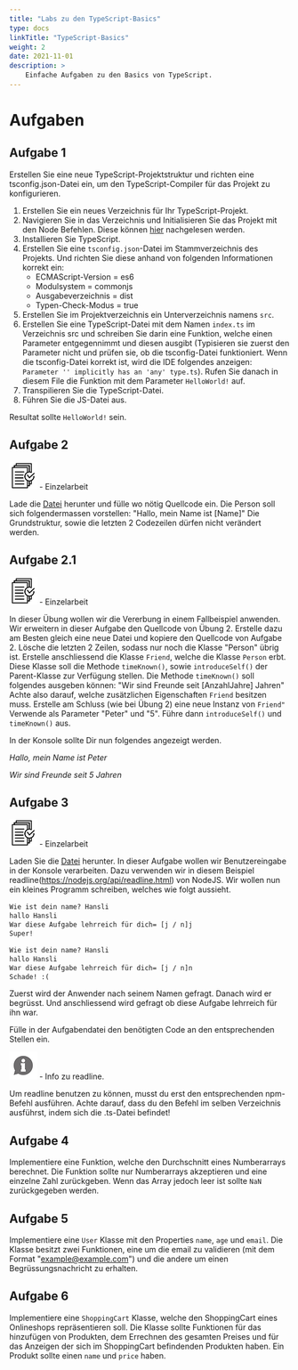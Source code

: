 ```yaml
---
title: "Labs zu den TypeScript-Basics"
type: docs
linkTitle: "TypeScript-Basics"
weight: 2
date: 2021-11-01
description: >
    Einfache Aufgaben zu den Basics von TypeScript.
---
```

# Aufgaben
## Aufgabe 1
Erstellen Sie eine neue TypeScript-Projektstruktur und richten eine tsconfig.json-Datei ein, um den TypeScript-Compiler für das Projekt zu konfigurieren.

1. Erstellen Sie ein neues Verzeichnis für Ihr TypeScript-Projekt. 
2. Navigieren Sie in das Verzeichnis und Initialisieren Sie das Projekt mit den Node Befehlen. Diese können [hier](../../../docs/web/ide/02_nodejs#npm-commands) nachgelesen werden. 
4. Installieren Sie TypeScript. 
5. Erstellen Sie eine `tsconfig.json`-Datei im Stammverzeichnis des Projekts. Und richten Sie diese anhand von folgenden Informationen korrekt ein:
   * ECMAScript-Version = es6
   * Modulsystem = commonjs
   * Ausgabeverzeichnis = dist
   * Typen-Check-Modus = true
6. Erstellen Sie im Projektverzeichnis ein Unterverzeichnis namens `src`. 
7. Erstellen Sie eine TypeScript-Datei mit dem Namen `index.ts` im Verzeichnis src und schreiben Sie darin eine Funktion, welche einen Parameter entgegennimmt und diesen ausgibt (Typisieren sie zuerst den Parameter nicht und prüfen sie, ob die tsconfig-Datei funktioniert. Wenn die tsconfig-Datei korrekt ist, wird die IDE folgendes anzeigen: `Parameter '' implicitly has an 'any' type.ts`). Rufen Sie danach in diesem File die Funktion mit dem Parameter `HelloWorld!` auf.
8. Transpilieren Sie die TypeScript-Datei.
9. Führen Sie die JS-Datei aus.

Resultat sollte `HelloWorld!` sein.


## Aufgabe 2
![task2](/images/task.png) - Einzelarbeit

Lade die [Datei](/files/exams/angular/uebung2.ts) herunter und fülle wo nötig Quellcode ein.
Die Person soll sich folgendermassen vorstellen: "Hallo, mein Name ist  [Name]"
Die Grundstruktur, sowie die letzten 2 Codezeilen dürfen nicht verändert werden.


## Aufgabe 2.1
![task3](/images/task.png) - Einzelarbeit

In dieser Übung wollen wir die Vererbung in einem Fallbeispiel anwenden.
Wir erweitern in dieser Aufgabe den Quellcode von Übung 2.
Erstelle dazu am Besten gleich eine neue Datei und kopiere den Quellcode von Aufgabe 2.
Lösche die letzten 2 Zeilen, sodass nur noch die Klasse "Person" übrig ist.
Erstelle anschliessend die Klasse `Friend`, welche die Klasse `Person` erbt.
Diese Klasse soll die Methode `timeKnown()`, sowie `introduceSelf()` der Parent-Klasse zur Verfügung stellen.
Die Methode `timeKnown()` soll folgendes ausgeben können: "Wir sind Freunde seit [AnzahlJahre] Jahren"
Achte also darauf, welche zusätzlichen Eigenschaften `Friend` besitzen muss.
Erstelle am Schluss (wie bei Übung 2) eine neue Instanz von `Friend"` Verwende als Parameter "Peter" und "5".
Führe dann `introduceSelf()` und `timeKnown()` aus.

In der Konsole sollte Dir nun folgendes angezeigt werden.

*Hallo, mein Name ist Peter*

*Wir sind Freunde seit 5 Jahren*


## Aufgabe 3
![task4](/images/task.png) - Einzelarbeit

Laden Sie die [Datei](/files/exams/angular/uebung3.ts) herunter.
In dieser Aufgabe wollen wir Benutzereingabe in der Konsole verarbeiten.
Dazu verwenden wir in diesem Beispiel readline(https://nodejs.org/api/readline.html) von NodeJS.
Wir wollen nun ein kleines Programm schreiben, welches wie folgt aussieht.

```console
Wie ist dein name? Hansli
hallo Hansli
War diese Aufgabe lehrreich für dich= [j / n]j
Super!
```
```console
Wie ist dein name? Hansli
hallo Hansli
War diese Aufgabe lehrreich für dich= [j / n]n
Schade! :(
```
Zuerst wird der Anwender nach seinem Namen gefragt.
Danach wird er begrüsst.
Und anschliessend wird gefragt ob diese Aufgabe lehrreich für ihn war.

Fülle in der Aufgabendatei den benötigten Code an den entsprechenden Stellen ein.

![asset](/images/hint.png) - Info zu readline.

Um readline benutzen zu können, musst du erst den entsprechenden npm-Befehl ausführen.
Achte darauf, dass du den Befehl im selben Verzeichnis ausführst, indem sich die .ts-Datei befindet!


## Aufgabe 4
Implementiere eine Funktion, welche den Durchschnitt eines Numberarrays berechnet.
Die Funktion sollte nur Numberarrays akzeptieren und eine einzelne Zahl zurückgeben. Wenn das Array jedoch leer ist sollte `NaN` zurückgegeben werden.


## Aufgabe 5
Implementiere eine `User` Klasse mit den Properties `name`, `age` und `email`.
Die Klasse besitzt zwei Funktionen, eine um die email zu validieren (mit dem Format "example@example.com") und die andere um einen Begrüssungsnachricht zu erhalten.


## Aufgabe 6
Implementiere eine `ShoppingCart` Klasse, welche den ShoppingCart eines Onlineshops repräsentieren soll.
Die Klasse sollte Funktionen für das hinzufügen von Produkten, dem Errechnen des gesamten Preises und für das Anzeigen der sich im ShoppingCart befindenden Produkten haben.
Ein Produkt sollte einen `name` und `price` haben.

